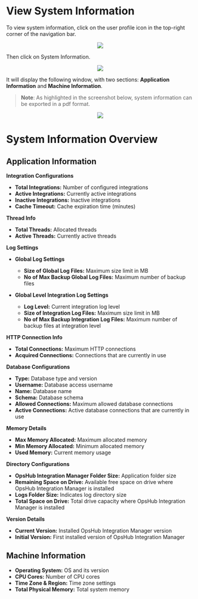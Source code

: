 # View System Information

To view system information, click on the user profile icon in the top-right corner of the navigation bar.

<p align="center">
  <img src="../../../assets/systemInfonavbar.png"/>
</p>


Then click on System Information.

<p align="center">
  <img src="../../../assets/systemInfo.png"/>
</p>


It will display the following window, with two sections: **Application Information** and **Machine Information**.  
>**Note**: As highlighted in the screenshot below, system information can be exported in a pdf format.

<p align="center">
  <img src="../../../assets/systemInfoWindow12.png"/>
</p>


# System Information Overview

## Application Information

**Integration Configurations**
* **Total Integrations:** Number of configured integrations
* **Active Integrations:** Currently active integrations
* **Inactive Integrations:** Inactive integrations
* **Cache Timeout:** Cache expiration time (minutes)

**Thread Info**
* **Total Threads:** Allocated threads
* **Active Threads:** Currently active threads

**Log Settings**
* **Global Log Settings**
  * **Size of Global Log Files:** Maximum size limit in MB
  * **No of Max Backup Global Log Files:** Maximum number of backup files

* **Global Level Integration Log Settings**
  * **Log Level:** Current integration log level
  * **Size of Integration Log Files:** Maximum size limit in MB
  * **No of Max Backup Integration Log Files:** Maximum number of backup files at integration level

**HTTP Connection Info**
* **Total Connections:** Maximum HTTP connections
* **Acquired Connections:** Connections that are currently in use

**Database Configurations**
* **Type:** Database type and version
* **Username:** Database access username
* **Name:** Database name
* **Schema:** Database schema
* **Allowed Connections:** Maximum allowed database connections
* **Active Connections:** Active database connections that are currently in use

**Memory Details**
* **Max Memory Allocated:** Maximum allocated memory
* **Min Memory Allocated:** Minimum allocated memory
* **Used Memory:** Current memory usage

**Directory Configurations**
* **OpsHub Integration Manager Folder Size:** Application folder size
* **Remaining Space on Drive:** Available free space on drive where OpsHub Integration Manager is installed
* **Logs Folder Size:** Indicates log directory size
* **Total Space on Drive:** Total drive capacity where OpsHub Integration Manager is installed

**Version Details**
* **Current Version:** Installed OpsHub Integration Manager version
* **Initial Version:** First installed version of OpsHub Integration Manager

## Machine Information
* **Operating System:** OS and its version
* **CPU Cores:** Number of CPU cores
* **Time Zone & Region:** Time zone settings
* **Total Physical Memory:** Total system memory

